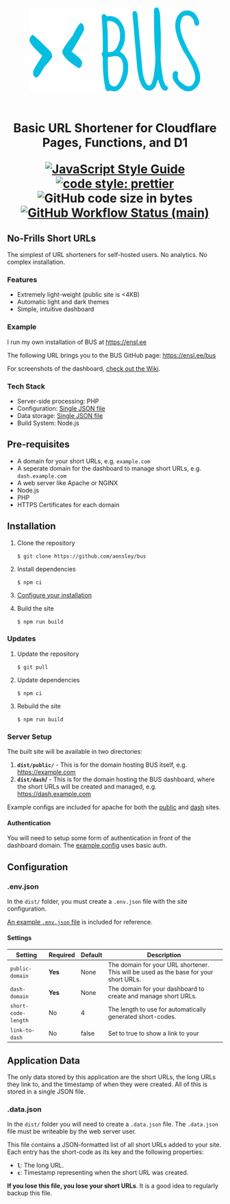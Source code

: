 <h1 align="center">
<img src="src/img/logo.svg" alt="BUS logo" height="196" width="400"><br/><br/>

Basic URL Shortener for Cloudflare Pages, Functions, and D1

[![JavaScript Style Guide](https://img.shields.io/badge/code_style-standard-brightgreen.svg?style=flat-square)](https://standardjs.com)
[![code style: prettier](https://img.shields.io/badge/code_style-prettier-ff69b4.svg?style=flat-square)](https://prettier.io)
![GitHub code size in bytes](https://img.shields.io/github/languages/code-size/aensley/bus?style=flat-square)
[![GitHub Workflow Status (main)](https://img.shields.io/github/workflow/status/aensley/bus/ci/main?style=flat-square)](https://github.com/aensley/bus/actions/workflows/ci.yml?query=branch%3Amain)

</h1>

## No-Frills Short URLs

The simplest of URL shorteners for self-hosted users. No analytics. No complex installation.

### Features

- Extremely light-weight (public site is <4KB)
- Automatic light and dark themes
- Simple, intuitive dashboard

### Example

I run my own installation of BUS at <https://ensl.ee>

The following URL brings you to the BUS GitHub page: <https://ensl.ee/bus>

For screenshots of the dashboard, [check out the Wiki](https://github.com/aensley/bus/wiki).

### Tech Stack

- Server-side processing: PHP
- Configuration: [Single JSON file](#envjson)
- Data storage: [Single JSON file](#datajson)
- Build System: Node.js

## Pre-requisites

- A domain for your short URLs, e.g. `example.com`
- A seperate domain for the dashboard to manage short URLs, e.g. `dash.example.com`
- A web server like Apache or NGINX
- Node.js
- PHP
- HTTPS Certificates for each domain

## Installation

1. Clone the repository

   ```ShellSession
   $ git clone https://github.com/aensley/bus
   ```

1. Install dependencies

   ```ShellSession
   $ npm ci
   ```

1. [Configure your installation](#configuration)

1. Build the site

   ```ShellSession
   $ npm run build
   ```

### Updates

1. Update the repository

   ```ShellSession
   $ git pull
   ```

1. Update dependencies

   ```ShellSession
   $ npm ci
   ```

1. Rebuild the site

   ```ShellSession
   $ npm run build
   ```

### Server Setup

The built site will be available in two directories:

1. **`dist/public/`** - This is for the domain hosting BUS itself, e.g. https://example.com
1. **`dist/dash`/** - This is for the domain hosting the BUS dashboard, where the short URLs will be created and managed, e.g. https://dash.example.com

Example configs are included for apache for both the [public](examples/apache-site-public.conf) and [dash](examples/apache-site-dash.conf) sites.

#### Authentication

You will need to setup some form of authentication in front of the dashboard domain. The [example config](examples/apache-site-dash.conf) uses basic auth.

## Configuration

### .env.json

In the `dist/` folder, you must create a `.env.json` file with the site configuration.

[An example `.env.json` file](examples/.env.json) is included for reference.

#### Settings

| Setting             | Required | Default | Description                                                                           |
| ------------------- | -------- | ------- | ------------------------------------------------------------------------------------- |
| `public-domain`     | **Yes**  | None    | The domain for your URL shortener. This will be used as the base for your short URLs. |
| `dash-domain`       | **Yes**  | None    | The domain for your dashboard to create and manage short URLs.                        |
| `short-code-length` | No       | 4       | The length to use for automatically generated short-codes.                            |
| `link-to-dash`      | No       | false   | Set to true to show a link to your                                                    |

## Application Data

The only data stored by this application are the short URLs, the long URLs they link to, and the timestamp of when they were created. All of this is stored in a single JSON file.

### .data.json

In the `dist/` folder you will need to create a `.data.json` file. The `.data.json` file must be writeable by the web server user.

This file contains a JSON-formatted list of all short URLs added to your site. Each entry has the short-code as its key and the following properties:

- **`l`**: The long URL.
- **`c`**: Timestamp representing when the short URL was created.

**If you lose this file, you lose your short URLs**. It is a good idea to regularly backup this file.
